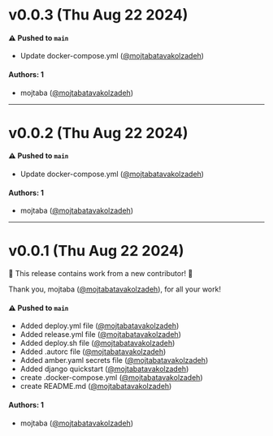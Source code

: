 # v0.0.3 (Thu Aug 22 2024)

#### ⚠️ Pushed to `main`

- Update docker-compose.yml ([@mojtabatavakolzadeh](https://github.com/mojtabatavakolzadeh))

#### Authors: 1

- mojtaba ([@mojtabatavakolzadeh](https://github.com/mojtabatavakolzadeh))

---

# v0.0.2 (Thu Aug 22 2024)

#### ⚠️ Pushed to `main`

- Update docker-compose.yml ([@mojtabatavakolzadeh](https://github.com/mojtabatavakolzadeh))

#### Authors: 1

- mojtaba ([@mojtabatavakolzadeh](https://github.com/mojtabatavakolzadeh))

---

# v0.0.1 (Thu Aug 22 2024)

:tada: This release contains work from a new contributor! :tada:

Thank you, mojtaba ([@mojtabatavakolzadeh](https://github.com/mojtabatavakolzadeh)), for all your work!

#### ⚠️ Pushed to `main`

- Added deploy.yml file ([@mojtabatavakolzadeh](https://github.com/mojtabatavakolzadeh))
- Added release.yml file ([@mojtabatavakolzadeh](https://github.com/mojtabatavakolzadeh))
- Added deploy.sh file ([@mojtabatavakolzadeh](https://github.com/mojtabatavakolzadeh))
- Added .autorc file ([@mojtabatavakolzadeh](https://github.com/mojtabatavakolzadeh))
- Added amber.yaml secrets file ([@mojtabatavakolzadeh](https://github.com/mojtabatavakolzadeh))
- Added django quickstart ([@mojtabatavakolzadeh](https://github.com/mojtabatavakolzadeh))
- create .docker-compose.yml ([@mojtabatavakolzadeh](https://github.com/mojtabatavakolzadeh))
- create README.md ([@mojtabatavakolzadeh](https://github.com/mojtabatavakolzadeh))

#### Authors: 1

- mojtaba ([@mojtabatavakolzadeh](https://github.com/mojtabatavakolzadeh))
